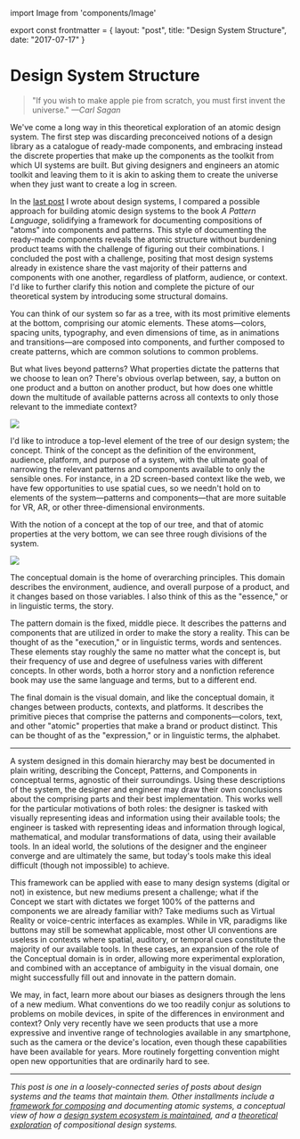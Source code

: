 import Image from 'components/Image'

export const frontmatter = {
layout: "post",
title: "Design System Structure",
date: "2017-07-17"
}

# Design System Structure

> "If you wish to make apple pie from scratch, you must first invent the
> universe."
> _—Carl Sagan_

We've come a long way in this theoretical exploration of an atomic design
system. The first step was discarding preconceived notions of a design library
as a catalogue of ready-made components, and embracing instead the discrete
properties that make up the components as the toolkit from which UI systems are
built. But giving designers and engineers an atomic toolkit and leaving them to
it is akin to asking them to create the universe when they just want to create
a log in screen.

In the [last post](/2017/07/12/a-design-system-grammar/) I wrote about design
systems, I compared a possible approach for building atomic design systems to
the book _A Pattern Language_, solidifying a framework for documenting
compositions of "atoms" into components and patterns. This style of documenting
the ready-made components reveals the atomic structure without burdening product
teams with the challenge of figuring out their combinations. I concluded the
post with a challenge, positing that most design systems already in existence
share the vast majority of their patterns and components with one another,
regardless of platform, audience, or context. I'd like to further clarify this
notion and complete the picture of our theoretical system by introducing some
structural domains.

You can think of our system so far as a tree, with its most primitive elements
at the bottom, comprising our atomic elements. These atoms—colors, spacing
units, typography, and even dimensions of time, as in animations and
transitions—are composed into components, and further composed to create
patterns, which are common solutions to common problems.

But what lives beyond patterns? What properties dictate the patterns that we
choose to lean on? There's obvious overlap between, say, a button on one product
and a button on another product, but how does one whittle down the multitude of
available patterns across all contexts to only those relevant to the immediate
context?

<Image src="2017/07/fig-1-1.png" caption="The structural elements of an atomic design system: Concept, Pattern, Component, and Atom." className="" />

I'd like to introduce a top-level element of the tree of our design system; the
concept. Think of the concept as the definition of the environment, audience,
platform, and purpose of a system, with the ultimate goal of narrowing the
relevant patterns and components available to only the sensible ones. For
instance, in a 2D screen-based context like the web, we have few opportunities
to use spatial cues, so we needn't hold on to elements of the system—patterns
and components—that are more suitable for VR, AR, or other three-dimensional
environments.

With the notion of a concept at the top of our tree, and that of atomic
properties at the very bottom, we can see three rough divisions of the system.

<Image src="2017/07/fig-1-4.png" caption="The three domains/layers of the system: Conceptual (Essence), Pattern (Execution), and Visual (Expression)" className="" />

The conceptual domain is the home of overarching principles. This domain
describes the environment, audience, and overall purpose of a product, and it
changes based on those variables. I also think of this as the "essence," or in
linguistic terms, the story.

The pattern domain is the fixed, middle piece. It describes the patterns and
components that are utilized in order to make the story a reality. This can be
thought of as the "execution," or in linguistic terms, words and sentences.
These elements stay roughly the same no matter what the concept is, but their
frequency of use and degree of usefulness varies with different concepts. In
other words, both a horror story and a nonfiction reference book may use the
same language and terms, but to a different end.

The final domain is the visual domain, and like the conceptual domain, it
changes between products, contexts, and platforms. It describes the primitive
pieces that comprise the patterns and components—colors, text, and other
"atomic" properties that make a brand or product distinct. This can be thought
of as the "expression," or in linguistic terms, the alphabet.

---

A system designed in this domain hierarchy may best be documented in plain
writing, describing the Concept, Patterns, and Components in conceptual terms,
agnostic of their surroundings. Using these descriptions of the system, the
designer and engineer may draw their own conclusions about the comprising parts
and their best implementation. This works well for the particular motivations of
both roles: the designer is tasked with visually representing ideas and
information using their available tools; the engineer is tasked with
representing ideas and information through logical, mathematical, and modular
transformations of data, using their available tools. In an ideal world, the
solutions of the designer and the engineer converge and are ultimately the same,
but today's tools make this ideal difficult (though not impossible) to achieve.

This framework can be applied with ease to many design systems (digital or not)
in existence, but new mediums present a challenge; what if the Concept we start
with dictates we forget 100% of the patterns and components we are already
familiar with? Take mediums such as Virtual Reality or voice-centric interfaces
as examples. While in VR, paradigms like buttons may still be somewhat
applicable, most other UI conventions are useless in contexts where spatial,
auditory, or temporal cues constitute the majority of our available tools. In
these cases, an expansion of the role of the Conceptual domain is in order,
allowing more experimental exploration, and combined with an acceptance of
ambiguity in the visual domain, one might successfully fill out and innovate in
the pattern domain.

We may, in fact, learn more about our biases as designers through the lens of a
new medium. What conventions do we too readily conjur as solutions to problems
on mobile devices, in spite of the differences in environment and context? Only
very recently have we seen products that use a more expressive and inventive
range of technologies available in any smartphone, such as the camera or the
device's location, even though these capabilities have been available for years.
More routinely forgetting convention might open new opportunities that are
ordinarily hard to see.

---

_This post is one in a loosely-connected series of posts about design systems
and the teams that maintain them. Other installments include a [framework for
composing](/2017/07/12/a-design-system-grammar/) and documenting atomic systems,
a conceptual view of how a [design system ecosystem is
maintained](/2017/06/27/paving-the-path-of-least-resistance/), and a
[theoretical exploration](/2017/03/29/designing-systems/) of compositional
design systems._
